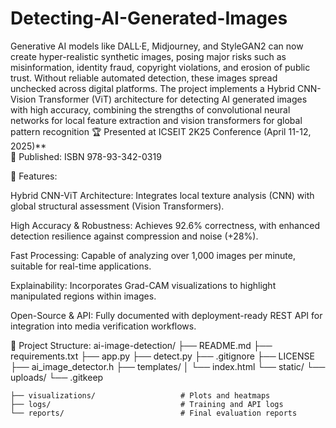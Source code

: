 # Detecting-AI-Generated-Images
Generative AI models like DALL·E, Midjourney, and StyleGAN2 can now create hyper-realistic synthetic images, posing major risks such as misinformation, identity fraud, copyright violations, and erosion of public trust. Without reliable automated detection, these images spread unchecked across digital platforms.
The project implements a Hybrid CNN-Vision Transformer (ViT) architecture for detecting AI
generated images with high accuracy, combining the strengths of convolutional neural networks for local feature extraction and vision transformers for global pattern recognition
🏆 Presented at ICSEIT 2K25 Conference (April 11-12, 2025)**  
📖 Published: ISBN 978-93-342-0319

🚀 Features:

Hybrid CNN-ViT Architecture: Integrates local texture analysis (CNN) with global structural assessment (Vision Transformers).

High Accuracy & Robustness: Achieves 92.6% correctness, with enhanced detection resilience against compression and noise (+28%).

Fast Processing: Capable of analyzing over 1,000 images per minute, suitable for real-time applications.

Explainability: Incorporates Grad-CAM visualizations to highlight manipulated regions within images.

Open-Source & API: Fully documented with deployment-ready REST API for integration into media verification workflows.

📁 Project Structure:
ai-image-detection/
├── README.md
├── requirements.txt 
├── app.py 
├── detect.py 
├── .gitignore 
├── LICENSE   
├── ai_image_detector.h 
├── templates/
│   └── index.html
└── static/
    └── uploads/
        └── .gitkeep

    ├── visualizations/                   # Plots and heatmaps
    ├── logs/                             # Training and API logs
    └── reports/                          # Final evaluation reports
